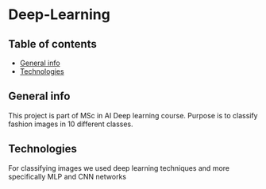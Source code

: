 # Deep-Learning

## Table of contents
* [General info](#general-info)
* [Technologies](#technologies)


## General info
This project is part of MSc in AI Deep learning course. Purpose is to classify fashion images in 10 different classes.
	
## Technologies
For classifying images we used deep learning techniques and more specifically MLP and CNN networks
	

